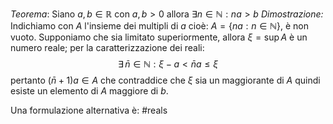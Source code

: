 *Teorema*: Siano $a,b\in\mathbb{R}$ con $a,b>0$ allora $\exists n\in\mathbb{N}: na>b$ 
*Dimostrazione:* 
Indichiamo con $A$ l'insieme dei multipli di $a$ cioè: $A=\{na: n\in\mathbb{N} \}$, è non vuoto. Supponiamo che sia limitato superiormente, allora $\xi=\sup A$ è un numero reale; per la caratterizzazione dei reali: $$\exists\,\bar{n}\in\mathbb{N}: \xi - a <\bar{n}a\leq\xi$$ pertanto $(\bar{n}+1)a\in A$ che contraddice che $\xi$ sia un maggiorante di $A$ quindi esiste un elemento di $A$ maggiore di $b$.

Una formulazione alternativa è: 
#reals 